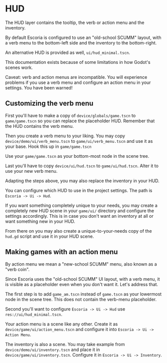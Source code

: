 # HUD

The HUD layer contains the tooltip, the verb or action menu and the inventory.

By default Escoria is configured to use an "old-school SCUMM" layout, with a verb
menu to the bottom-left side and the inventory to the bottom-right.

An alternative HUD is provided as well, `ui/hud_minimal.tscn`.

This documentation exists because of some limitations in how Godot's scenes work.

Caveat: verb and action menus are incompatible. You will experience problems if you
use a verb menu and configure an action menu in your settings. You have been warned!

## Customizing the verb menu

First you'll have to make a copy of `device/globals/game.tscn` to `game/game.tscn`
so you can replace the placeholder HUD. Remember that the HUD contains the verb menu.

Then you create a verb menu to your liking. You may copy `device/demo/ui/verb_menu.tscn`
to `game/ui/verb_menu.tscn` and use it as your base. Hook this up in `game/game.tscn`

Use your `game/game.tscn` as your bottom-most node in the scene tree.

Last you'll have to copy `device/ui/hud.tscn` to `game/ui/hud.tscn`. Alter it to
use your new verb menu.

Adapting the steps above, you may also replace the inventory in your HUD.

You can configure which HUD to use in the project settings. The path is
`Escoria -> Ui -> Hud`.

If you want something completely unique to your needs, you may create a completely
new HUD scene in your `game/ui/` directory and configure the settings accordingly.
This is in case you don't want an inventory at all or want something new in your
HUD.

From there on you may also create a unique-to-your-needs copy of the `hud.gd`
script and use it in your HUD scene.

## Making games with an action menu

By action menu we mean a "new-school SCUMM" menu, also known as a "verb coin".

Since Escoria uses the "old-school SCUMM" UI layout, with a verb menu, it is
visible as a placeholder even when you don't want it. Let's address that.

The first step is to add `game_am.tscn` instead of `game.tscn` as your lowermost
node in the scene tree. This does not contain the verb-menu placeholder.

Second you'll want to configure `Escoria -> Ui -> Hud` use `res://ui/hud_minimal.tscn`.

Your action menu is a scene like any other. Create it as `device/game/ui/action_menu.tscn`
and configure it into `Escoria -> Ui -> Action Menu`.

The inventory is also a scene. You may take example from `device/demo/ui/inventory.tscn`
and place it in `device/game/ui/inventory.tscn`. Configure it in `Escoria -> Ui -> Inventory`.

